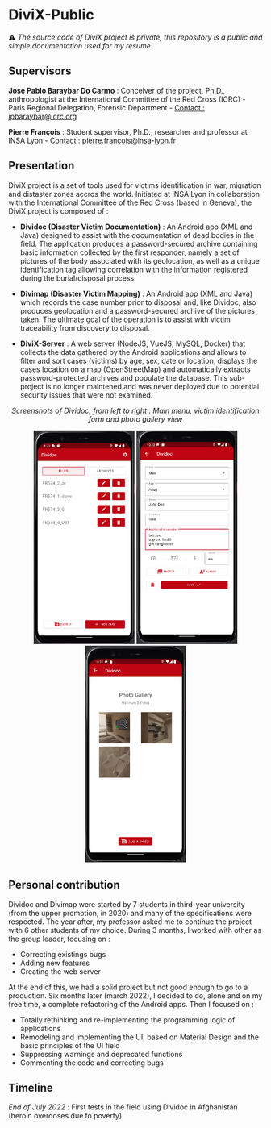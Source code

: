 # DiviX-Public

:warning: *The source code of DiviX project is private, this repository is a public and simple documentation used for my resume*

## Supervisors

**Jose Pablo Baraybar Do Carmo** : Conceiver of the project, Ph.D., anthropologist at the International Committee of the Red Cross (ICRC) - Paris Regional Delegation, Forensic Department - [Contact : jpbaraybar@icrc.org](mailto:jpbaraybar@icrc.org)

**Pierre François** : Student supervisor, Ph.D., researcher and professor at INSA Lyon - [Contact : pierre.francois@insa-lyon.fr](mailto:pierre.francois@insa-lyon.fr)

## Presentation

DiviX project is a set of tools used for victims identification in war, migration and distaster zones accros the world.
Initiated at INSA Lyon in collaboration with the International Committee of the Red Cross (based in Geneva), the DiviX project is composed of :

- **Dividoc (Disaster Victim Documentation)** : An Android app (XML and Java) designed to assist with the documentation of dead bodies
in the field. The application produces a password-secured archive containing basic
information collected by the first responder, namely a set of pictures of the body associated
with its geolocation, as well as a unique identification tag allowing correlation with the
information registered during the burial/disposal process.

- **Divimap (Disaster Victim Mapping)** : An Android app (XML and Java) which records the case number prior to disposal and, like Dividoc, also produces geolocation and
a password-secured archive of the pictures taken. The ultimate goal of the operation is to
assist with victim traceability from discovery to disposal.

- **DiviX-Server** : A web server (NodeJS, VueJS, MySQL, Docker) that collects the data gathered by the Android applications and allows to filter and sort cases (victims) by age, sex, date or location, displays the cases location on a map (OpenStreetMap) and automatically extracts password-protected archives and populate the database. This sub-project is no longer maintened and was never deployed due to potential security issues that were not examined.

<p align="center">
<i>Screenshots of Dividoc, from left to right : Main menu, victim identification form and photo gallery view</i>
</p>
<p align="center">
  <img src="/images/main_menu.png" width="200" />
  <img src="/images/tag_form.png" width="200" /> 
  <img src="/images/photo_gallery_view.png" width="200" />
</p>

## Personal contribution

Dividoc and Divimap were started by 7 students in third-year university (from the upper promotion, in 2020) and many of the specifications were respected. The year after, my professor asked me to continue the project with 6 other students of my choice. During 3 months, I worked with other as the group leader, focusing on :
- Correcting existings bugs
- Adding new features
- Creating the web server

At the end of this, we had a solid project but not good enough to go to a production.
Six months later (march 2022), I decided to do, alone and on my free time, a complete refactoring of the Android apps. Then I focused on :
- Totally rethinking and re-implementing the programming logic of applications
- Remodeling and implementing the UI, based on Material Design and the basic principles of the UI field
- Suppressing warnings and deprecated functions
- Commenting the code and correcting bugs

## Timeline

*End of July 2022 :* First tests in the field using Dividoc in Afghanistan (heroin overdoses due to poverty)
